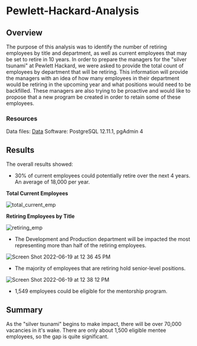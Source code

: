 # Pewlett-Hackard-Analysis

## Overview

The purpose of this analysis was to identify the number of retiring employees by title and department, as well as current employees that may be set to retire in 10 years. In order to prepare the managers for the "silver tsunami" at Pewlett Hackard, we were asked to provide the total count of employees by department that will be retiring. This information will provide the managers with an idea of how many employees in their department would be retiring in the upcoming year and what positions would need to be backfilled. These managers are also trying to be proactive and would like to propose that a new program be created in order to retain some of these employees.

### Resources

Data files: [Data](https://github.com/boggesstristyn/Pewlett-Hackard-Analysis/tree/main/Data)
Software: PostgreSQL 12.11.1, pgAdmin 4

## Results

The overall results showed:

- 30% of current employees could potentially retire over the next 4 years. An average of 18,000 per year.

**Total Current Employees**

![total_current_emp](https://user-images.githubusercontent.com/103851131/174493419-6ab65670-7456-416e-acf8-51606c916839.png)

**Retiring Employees by Title**

![retiring_emp](https://user-images.githubusercontent.com/103851131/174493466-8f5f28ae-819f-4302-b1b4-f31f937a9ac0.png)

- The Development and Production department will be impacted the most representing more than half of the retiring employees.

![Screen Shot 2022-06-19 at 12 36 45 PM](https://user-images.githubusercontent.com/103851131/174493540-2062865c-0712-4a55-a41a-d59bb05ac9d8.png)

- The majority of employees that are retiring hold senior-level positions.

![Screen Shot 2022-06-19 at 12 38 12 PM](https://user-images.githubusercontent.com/103851131/174493583-e1bfd816-ccef-4709-aafa-ddde86fbca08.png)

- 1,549 employees could be eligible for the mentorship program.

## Summary

As the "silver tsunami" begins to make impact, there will be over 70,000 vacancies in it's wake. There are only about 1,500 eligible mentee employees, so the gap is quite significant.
